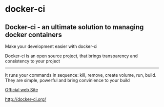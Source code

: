 # docker-ci

## Docker-ci - an ultimate solution to managing docker containers

Make your development easier with docker-ci

Docker-ci is an open source project, that brings transparency and consistency to your project

---

It runs your commands in sequence: kill, remove, create volume, run, build. They are simple, powerful and bring convinience to your build

[Official web Site](http://docker-ci.org/)

http://docker-ci.org/
